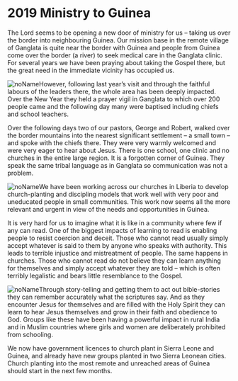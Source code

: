 # 2019 Ministry to Guinea

The Lord seems to be opening a new door of ministry for us – taking us over the border into neighbouring Guinea. Our mission base in the remote village of Ganglata is quite near the border with Guinea and people from Guinea come over the border (a river) to seek medical care in the Ganglata clinic. For several years we have been praying about taking the Gospel there, but the great need in the immediate vicinity has occupied us.

![noName](/media/03_Blog/2019-Ministry-To-Guinea/a846cf9ee49e3a6022190b44c04adb61.jpeg)However, following last year’s visit and through the faithful labours of the leaders there, the whole area has been deeply impacted. Over the New Year they held a prayer vigil in Ganglata to which over 200 people came and the following day many were baptised including chiefs and school teachers.

Over the following days two of our pastors, George and Robert, walked over the border mountains into the nearest significant settlement – a small town – and spoke with the chiefs there. They were very warmly welcomed and were very eager to hear about Jesus. There is one school, one clinic and no churches in the entire large region. It is a forgotten corner of Guinea. They speak the same tribal language as in Ganglata so communication was not a problem.

![noName](/media/03_Blog/2019-Ministry-To-Guinea/e4a885eacbb27785cd9db5a80cd62f46.jpeg)We have been working across our churches in Liberia to develop church-planting and discipling models that work well with very poor and uneducated people in small communities. This work now seems all the more relevant and urgent in view of the needs and opportunities in Guinea.

It is very hard for us to imagine what it is like in a community where few if any can read. One of the biggest impacts of learning to read is enabling people to resist coercion and deceit. Those who cannot read usually simply accept whatever is said to them by anyone who speaks with authority. This leads to terrible injustice and mistreatment of people. The same happens in churches. Those who cannot read do not believe they can learn anything for themselves and simply accept whatever they are told – which is often terribly legalistic and bears little resemblance to the Gospel.

![noName](/media/03_Blog/2019-Ministry-To-Guinea/0da35bce0219750c4a52d3c79d39fdca.jpeg)Through story-telling and getting them to act out bible-stories they can remember accurately what the scriptures say. And as they encounter Jesus for themselves and are filled with the Holy Spirit they can learn to hear Jesus themselves and grow in their faith and obedience to God. Groups like these have been having a powerful impact in rural India and in Muslim countries where girls and women are deliberately prohibited from schooling.

We now have government licences to church plant in Sierra Leone and Guinea, and already have new groups planted in two Sierra Leonean cities. Church planting into the most remote and unreached areas of Guinea should start in the next few months.
